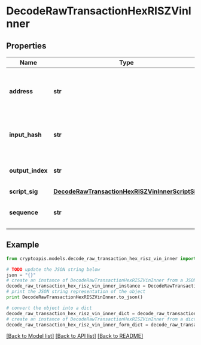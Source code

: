 # DecodeRawTransactionHexRISZVinInner


## Properties
Name | Type | Description | Notes
------------ | ------------- | ------------- | -------------
**address** | **str** | Represents the addresses which send/receive the amount. | [optional] 
**input_hash** | **str** | Represents the transaction inputs&#39; indentifier. | [optional] 
**output_index** | **str** | Defines the output index of a transaction. | [optional] 
**script_sig** | [**DecodeRawTransactionHexRISZVinInnerScriptSig**](DecodeRawTransactionHexRISZVinInnerScriptSig.md) |  | 
**sequence** | **str** | Represents the script sequence number. | [optional] 

## Example

```python
from cryptoapis.models.decode_raw_transaction_hex_risz_vin_inner import DecodeRawTransactionHexRISZVinInner

# TODO update the JSON string below
json = "{}"
# create an instance of DecodeRawTransactionHexRISZVinInner from a JSON string
decode_raw_transaction_hex_risz_vin_inner_instance = DecodeRawTransactionHexRISZVinInner.from_json(json)
# print the JSON string representation of the object
print DecodeRawTransactionHexRISZVinInner.to_json()

# convert the object into a dict
decode_raw_transaction_hex_risz_vin_inner_dict = decode_raw_transaction_hex_risz_vin_inner_instance.to_dict()
# create an instance of DecodeRawTransactionHexRISZVinInner from a dict
decode_raw_transaction_hex_risz_vin_inner_form_dict = decode_raw_transaction_hex_risz_vin_inner.from_dict(decode_raw_transaction_hex_risz_vin_inner_dict)
```
[[Back to Model list]](../README.md#documentation-for-models) [[Back to API list]](../README.md#documentation-for-api-endpoints) [[Back to README]](../README.md)


